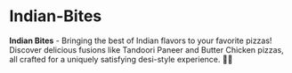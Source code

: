 # Indian-Bites
**Indian Bites** - Bringing the best of Indian flavors to your favorite pizzas! Discover delicious fusions like Tandoori Paneer and Butter Chicken pizzas, all crafted for a uniquely satisfying desi-style experience. 🍕✨
